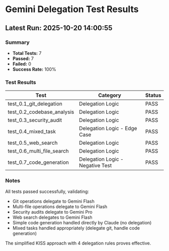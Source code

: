 # Gemini Delegation Test Results

## Latest Run: 2025-10-20 14:00:55

### Summary
- **Total Tests:** 7
- **Passed:** 7
- **Failed:** 0
- **Success Rate:** 100%

### Test Results

| Test | Category | Status |
|------|----------|--------|
| test_0.1_git_delegation | Delegation Logic | PASS |
| test_0.2_codebase_analysis | Delegation Logic | PASS |
| test_0.3_security_audit | Delegation Logic | PASS |
| test_0.4_mixed_task | Delegation Logic - Edge Case | PASS |
| test_0.5_web_search | Delegation Logic | PASS |
| test_0.6_multi_file_search | Delegation Logic | PASS |
| test_0.7_code_generation | Delegation Logic - Negative Test | PASS |

### Notes

All tests passed successfully, validating:
- Git operations delegate to Gemini Flash
- Multi-file operations delegate to Gemini Flash
- Security audits delegate to Gemini Pro
- Web search delegates to Gemini Flash
- Simple code generation handled directly by Claude (no delegation)
- Mixed tasks handled appropriately (delegate git, handle code generation)

The simplified KISS approach with 4 delegation rules proves effective.
